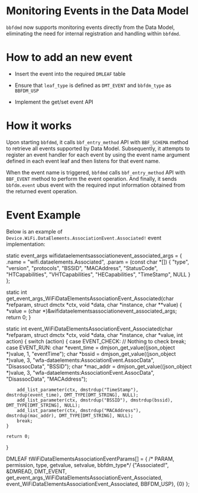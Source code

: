 # Monitoring Events in the Data Model

`bbfdmd` now supports monitoring events directly from the Data Model, eliminating the need for internal registration and handling within `bbfdmd`.

# How to add an new event

- Insert the event into the required `DMLEAF` table

- Ensure that `leaf_type` is defined as `DMT_EVENT` and `bbfdm_type` as `BBFDM_USP`

- Implement the get/set event API

# How it works

Upon starting `bbfdmd`, it calls `bbf_entry_method` API with `BBF_SCHEMA` method to retrieve all events supported by Data Model. Subsequently, it attempts to register an event handler for each event by using the event name argument defined in each event leaf and then listens for that event name.

When the event name is triggered, `bbfdmd` calls `bbf_entry_method` API with `BBF_EVENT` method to perform the event operation. And finally, it sends `bbfdm.event` ubus event with the required input information obtained from the returned event operation.

# Event Example 

Below is an example of `Device.WiFi.DataElements.AssociationEvent.Associated!` event implementation:

static event_args wifidataelementsassociationevent_associated_args = {
	.name = "wifi.dataelements.Associated",
    .param = (const char *[]) {
        "type",
        "version",
        "protocols",
        "BSSID",
        "MACAddress",
        "StatusCode",
        "HTCapabilities",
        "VHTCapabilities",
        "HECapabilities",
        "TimeStamp",
        NULL
    }
};

static int get_event_args_WiFiDataElementsAssociationEvent_Associated(char *refparam, struct dmctx *ctx, void *data, char *instance, char **value)
{
    *value = (char *)&wifidataelementsassociationevent_associated_args;
    return 0;
}

static int event_WiFiDataElementsAssociationEvent_Associated(char *refparam, struct dmctx *ctx, void *data, char *instance, char *value, int action)
{
	switch (action)	{
	case EVENT_CHECK:
		// Nothing to check
		break;
	case EVENT_RUN:
		char *event_time = dmjson_get_value((json_object *)value, 1, "eventTime");
		char *bssid = dmjson_get_value((json_object *)value, 3, "wfa-dataelements:AssociationEvent.AssocData", "DisassocData", "BSSID");
		char *mac_addr = dmjson_get_value((json_object *)value, 3, "wfa-dataelements:AssociationEvent.AssocData", "DisassocData", "MACAddress");
	
		add_list_parameter(ctx, dmstrdup("TimeStamp"), dmstrdup(event_time), DMT_TYPE[DMT_STRING], NULL);
		add_list_parameter(ctx, dmstrdup("BSSID"), dmstrdup(bssid), DMT_TYPE[DMT_STRING], NULL);
		add_list_parameter(ctx, dmstrdup("MACAddress"), dmstrdup(mac_addr), DMT_TYPE[DMT_STRING], NULL);
		break;
	}

	return 0;
}

DMLEAF tWiFiDataElementsAssociationEventParams[] = {
/* PARAM, permission, type, getvalue, setvalue, bbfdm_type*/
{"Associated!", &DMREAD, DMT_EVENT, get_event_args_WiFiDataElementsAssociationEvent_Associated, event_WiFiDataElementsAssociationEvent_Associated, BBFDM_USP},
{0}
};
